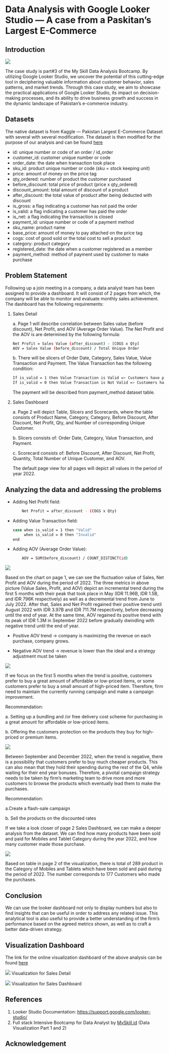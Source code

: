 # Data Analysis with Google Looker Studio — A case from a Paskitan’s Largest E-Commerce

## Introduction
![](Looker.png)

The case study is part#3 of the My Skill Data Analysis Bootcamp. By utilizing Google Looker Studio, we uncover the potential of this cutting-edge tool in deciphering valuable information about customer behavior, sales patterns, and market trends. Through this case study, we aim to showcase the practical applications of Google Looker Studio, its impact on decision-making processes, and its ability to drive business growth and success in the dynamic landscape of Pakistan’s e-commerce industry.

## Datasets
The native dataset is from Kaggle — Pakistan Largest E-Commerce Dataset with several with several modification. The dataset is then modified for the purpose of our analysis and can be found [here](https://docs.google.com/spreadsheets/d/1xgM2RfgjL4KSFSzZCL98ryw653_-9cYLCt_iypV6OyQ/edit?usp=sharing)
- id: unique number or code of an order / id_order
- customer_id: customer unique number or code
- order_date: the date when transaction took place
- sku_id: product unique number or code (sku = stock keeping unit)
- price: amount of money on the price tag
- qty_ordered: number of product the customer purchased
- before_discount: total price of product (price x qty_ordered)
- discount_amount: total amount of discount of a product
- after_discount: the total value of product after being deducted with discount
- is_gross: a flag indicating a customer has not paid the order
- is_valid: a flag indicating a customer has paid the order
- is_net: a flag indicating the transaction is closed
- payment_id: unique number or code of a payment method
- sku_name: product name
- base_price: amount of money to pay attached on the price tag
- cogs: cost of good sold or the total cost to sell a product
- category: product category
- registered_date: the date when a customer registered as a member
- payment_method: method of payment used by customer to make purchase

## Problem Statement
Following up a join meeting in a company, a data analyst team has been assigned to provide a dashboard. It will consist of 2 pages from which, the company will be able to monitor and evaluate monthly sales achievement. The dashboard has the following requirements:
1. Sales Detail

   a. Page 1 will describe correlation between Sales value (before discount), Net Profit, and AOV (Average Order Value). The Net Profit and the AOV is are determined by the following formula:
      ```sh
      Net Profit = Sales Value (after_discount) - [COGS x Qty]
      AOV = Sales Value (before_discount) / Total Unique Order
      ```
      
   b. There will be slicers of Order Date, Category, Sales Value, Value Transaction and Payment. The Value Transaction has the following condition:
      ```sh
      If is_valid = 1 then Value Transaction is Valid => Customers have paid
      If is_valid = 0 then Value Transaction is Not Valid => Customers have not paid
      ```

   The payment will be described from payment_method dataset table.
3. Sales Dashboard

   a. Page 2 will depict Table, Slicers and Scorecards, where the table consists of Product Name, Category, Category, Before Discount, After Discount, Net Profit, Qty, and Number of corresponding Unique Customer.

   b. Slicers consists of: Order Date, Category, Value Transaction, and Payment.

   c. Scorecard consists of: Before Discount, After Discount, Net Profit, Quantity, Total Number of Unique Customer, and AOV.

   The default page view for all pages will depict all values in the period of year 2022.

## Analyzing the data and addressing the problems
- Adding Net Profit field:
  ```sh
      Net Profit = after_discount - (COGS x Qty)
  ```
  
  
- Adding Value Transaction field:
  ```sh
  case when is_valid = 1 then "Valid"
       when is_valid = 0 then "Invalid"
  end
  ```
  
- Adding AOV (Average Order Value):
  ```sh
      AOV = SUM(before_discount) / COUNT_DISTINCT(id)
  ```


![](Jan2Dec.png)


Based on the chart on page 1, we can see the fluctuation value of Sales, Net Profit and AOV during the period of 2022. The three metrics in above picture (Value Sales, Profit, and AOV) depict an incremental trend during the first 5 months with their peak that took place in May (IDR 11.96B, IDR 1.5B, and IDR 796K respectively) as well as a decremental trend from June to July 2022. After that, Sales and Net Profit regained their positive trend until August 2022 with IDR 3.97B and IDR 711.7M respectively, before decreasing until the end of year. At the same time, AOV regained its positive trend with its peak of IDR 1.3M in September 2022 before gradually dwindling with negative trend until the end of year. 

- Positive AOV trend → company is maximizing the revenue on each purchase, company grows.

- Negative AOV trend → revenue is lower than the ideal and a strategy adjustment must be taken


![](Jan2May.png)


If we focus on the first 5 months when the trend is positive, customers prefer to buy a great amount of affordable or low-priced items, or some customers prefer to buy a small amount of high-priced item. Therefore, firm need to maintain the currently running campaign and make a campaign improvement.

Recommendation:

a. Setting up a bundling and /or free delivery cost scheme for purchasing in a great amount for affordable or low-priced items.

b. Offering the customers protection on the products they buy for high-priced or premium items.


![](Sep2Dec.png)


Between September and December 2022, when the trend is negative, there is a possibility that customers prefer to buy much cheaper products. This can also mean that they hold their spending during the rest of the Q4, while waiting for their end year bonuses. Therefore, a pivotal campaign strategy needs to be taken by firm’s marketing team to drive more and more customers to browse the products which eventually lead them to make the purchases.

Recommendation:

a.Create a flash-sale campaign

b. Sell the products on the discounted rates

If we take a look closer of page 2 Sales Dashboard, we can make a deeper analysis from the dataset. We can find how many products have been sold and paid for Mobiles and Tablet Category during the year 2022, and how many customer made those purchase.

![](P2.png)

Based on table in page 2 of the visualization, there is total of 289 product in the Category of Mobiles and Tablets which have been sold and paid during the period of 2022. The number corresponds to 177 Customers who made the purchases.

## Conclusion
We can use the looker dashboard not only to display numbers but also to find insights that can be useful in order to address any related issue. This analytical tool is also useful to provide a better understanding of the firm’s performance based on the agreed metrics shown, as well as to craft a better data-driven strategy.

## Visualization Dashboard
The link for the online visualization dashboard of the above analysis can be found [here](https://lookerstudio.google.com/reporting/6d1e538c-2b0d-487b-bc9b-f7b4dd6eebd4)


 ![](Viz1.png)
 Visualization for Sales Detail


 ![](Viz2.png)
 Visualization for Sales Dashboard
 
## References

1. Looker Studio Documentation: https://support.google.com/looker-studio/
2. Full stack Intensive Bootcamp for Data Analyst by [MySkill.id](https://myskill.id) (Data Visualization Part 1 and 2)

## Acknowledgement

